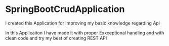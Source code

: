 # SpringBootCrudApplication
I created this Application for Improving my basic knowledge regarding Api 

In this Applicaiton I have made it with proper Exxceptional handling and with clean code and try my best of creating REST API
